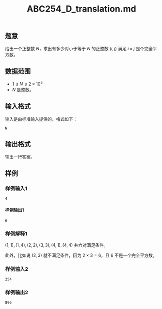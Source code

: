 ﻿---
title: "ABC254_D_translation.md"
tags: []
author: ""
created: ""
---


## 题意
给出一个正整数 $N$，求出有多少对小于等于 $N$ 的正整数 $(i,j)$ 满足 $i \times j$ 是个完全平方数。

## 数据范围

- $1\le N\le 2\times10^5$
- $N$ 是整数。

## 输入格式

输入是由标准输入提供的，格式如下：

```
N
```

## 输出格式

输出一行答案。

## 样例

### 样例输入1

```
4
```

#### 样例输出1

```
6
```

### 样例解释1

$(1,1),(1,4),(2,2),(3,3),(4,1),(4,4)$ 共六对满足条件。

此外，比如说 $(2,3)$ 就不满足条件，因为 $2\times 3= 6$，且 $6$ 不是一个完全平方数。

### 样例输入2

```
254
```

### 样例输出2

```
896
```

